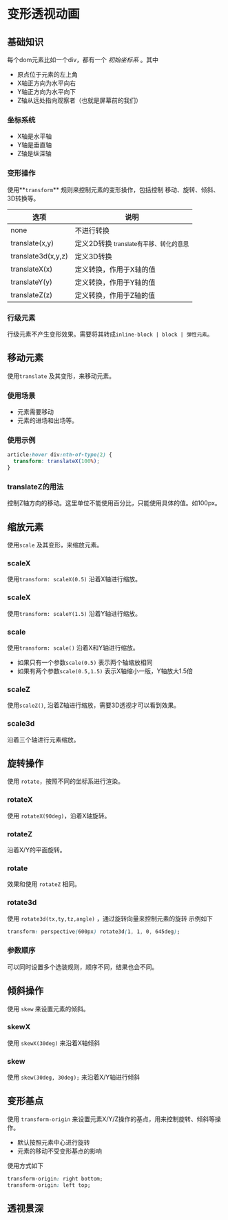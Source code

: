 # 变形透视动画



## 基础知识

每个dom元素比如一个div，都有一个 *初始坐标系* 。其中

* 原点位于元素的左上角
* X轴正方向为水平向右
* Y轴正方向为水平向下
* Z轴从远处指向观察者（也就是屏幕前的我们）

### 坐标系统

* X轴是水平轴
* Y轴是垂直轴
* Z轴是纵深轴



### 变形操作

使用**`transform`** 规则来控制元素的变形操作，包括控制 移动、旋转、倾斜、3D转换等。

| 选项               | 说明                                                  |
| ------------------ | ----------------------------------------------------- |
| none               | 不进行转换                                            |
| translate(x,y)     | 定义2D转换 <small>translate有平移、转化的意思</small> |
| translate3d(x,y,z) | 定义3D转换                                            |
| translateX(x)      | 定义转换，作用于X轴的值                               |
| translateY(y)      | 定义转换，作用于Y轴的值                               |
| translateZ(z)      | 定义转换，作用于Z轴的值                               |



### 行级元素

行级元素不产生变形效果。需要将其转成`inline-block | block | 弹性元素`。



## 移动元素

使用`translate` 及其变形，来移动元素。

### 使用场景
* 元素需要移动
* 元素的进场和出场等。

### 使用示例
```css
article:hover div:nth-of-type(2) {
  transform: translateX(100%);
}
```



### translateZ的用法

控制Z轴方向的移动。这里单位不能使用百分比，只能使用具体的值。如100px。



## 缩放元素

使用`scale` 及其变形，来缩放元素。


### scaleX

使用`transform: scaleX(0.5)` 沿着X轴进行缩放。


### scaleX

使用`transform: scaleY(1.5)` 沿着Y轴进行缩放。



### scale

使用`transform: scale()` 沿着X和Y轴进行缩放。
* 如果只有一个参数`scale(0.5)` 表示两个轴缩放相同
* 如果有两个参数`scale(0.5,1.5)` 表示X轴缩小一版，Y轴放大1.5倍


### scaleZ

使用`scaleZ()`, 沿着Z轴进行缩放，需要3D透视才可以看到效果。

### scale3d

沿着三个轴进行元素缩放。


## 旋转操作
使用 `rotate`，按照不同的坐标系进行渲染。


### rotateX
使用 `rotateX(90deg)`，沿着X轴旋转。


### rotateZ
沿着X/Y的平面旋转。


### rotate
效果和使用 `rotateZ` 相同。

### rotate3d
使用 `rotate3d(tx,ty,tz,angle)` ，通过旋转向量来控制元素的旋转
示例如下
```css
transform: perspective(600px) rotate3d(1, 1, 0, 645deg);
```

### 参数顺序
可以同时设置多个选装规则，顺序不同，结果也会不同。


## 倾斜操作
使用 `skew` 来设置元素的倾斜。


###  skewX
使用 `skewX(30deg)` 来沿着X轴倾斜

### skew
使用 `skew(30deg, 30deg);` 来沿着X/Y轴进行倾斜


## 变形基点
使用 `transform-origin` 来设置元素X/Y/Z操作的基点，用来控制旋转、倾斜等操作。
* 默认按照元素中心进行旋转
* 元素的移动不受变形基点的影响

使用方式如下
```css
transform-origin: right bottom;
transform-origin: left top;
```


## 透视景深







